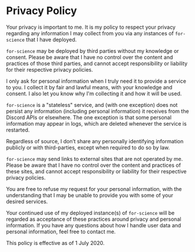 # Privacy Policy

Your privacy is important to me. It is my policy to respect your privacy regarding any information I may collect from you via any instances of `for-science` that I have deployed.

`for-science` may be deployed by third parties without my knowledge or consent. Please be aware that I have no control over the content and practices of those third parties, and cannot accept responsibility or liability for their respective privacy policies.

I only ask for personal information when I truly need it to provide a service to you. I collect it by fair and lawful means, with your knowledge and consent. I also let you know why I'm collecting it and how it will be used.

`for-science` is a "stateless" service, and (with one exception) does not persist any information (including personal information) it receives from the Discord APIs or elsewhere.  The one exception is that some personal information may appear in logs, which are deleted whenever the service is restarted.

Regardless of source, I don’t share any personally identifying information publicly or with third-parties, except when required to do so by law.

`for-science` may send links to external sites that are not operated by me. Please be aware that I have no control over the content and practices of these sites, and cannot accept responsibility or liability for their respective privacy policies.

You are free to refuse my request for your personal information, with the understanding that I may be unable to provide you with some of your desired services.

Your continued use of my deployed instance(s) of `for-science` will be regarded as acceptance of these practices around privacy and personal information. If you have any questions about how I handle user data and personal information, feel free to contact me.

This policy is effective as of 1 July 2020.
